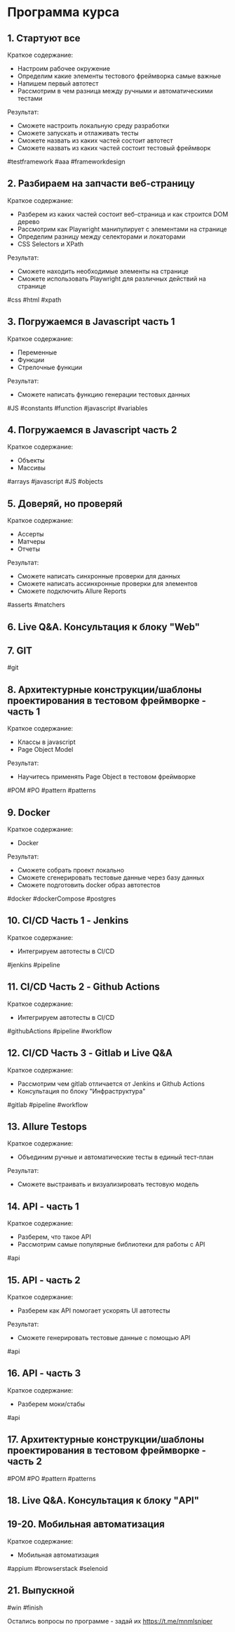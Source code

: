 # Программа курса

## 1. Стартуют все
Краткое содержание:
- Настроим рабочее окружение
- Определим какие элементы тестового фреймворка самые важные
- Напишем первый автотест
- Рассмотрим в чем разница между ручными и автоматическими тестами

Результат:
- Сможете настроить локальную среду разработки
- Сможете запускать и отлаживать тесты
- Сможете назвать из каких частей состоит автотест
- Сможете назвать из каких частей состоит тестовый фреймворк

#testframework #aaa #frameworkdesign

## 2. Разбираем на запчасти веб-страницу
Краткое содержание:
- Разберем из каких частей состоит веб-страница и как строится DOM дерево
- Рассмотрим как Playwright манипулирует с элементами на странице
- Определим разницу между селекторами и локаторами
- CSS Selectors и XPath

Результат:
- Сможете находить необходимые элементы на странице
- Сможете использовать Playwright для различных действий на странице

#css #html #xpath 

## 3. Погружаемся в Javascript часть 1
Краткое содержание:
- Переменные
- Функции
- Стрелочные функции

Результат:
- Сможете написать функцию генерации тестовых данных

#JS #constants #function #javascript #variables 

## 4. Погружаемся в Javascript часть 2
Краткое содержание:
- Объекты
- Массивы

#arrays #javascript #JS #objects 

## 5. Доверяй, но проверяй
Краткое содержание:
- Ассерты
- Матчеры
- Отчеты

Результат:
- Сможете написать синхронные проверки для данных
- Сможете написать ассинхронные проверки для элементов
- Сможете подключить Allure Reports

#asserts #matchers 

## 6. Live Q&A. Консультация к блоку "Web"

## 7. GIT

#git

## 8. Архитектурные конструкции/шаблоны проектирования в тестовом фреймворке - часть 1
Краткое содержание:
- Классы в javascript
- Page Object Model

Результат:
- Научитесь применять Page Object в тестовом фреймворке

#POM #PO #pattern #patterns 

## 9. Docker
Краткое содержание:
- Docker

Результат:
- Сможете собрать проект локально
- Сможете сгенерировать тестовые данные через базу данных
- Сможете подготовить docker образ автотестов

#docker #dockerCompose #postgres

## 10. CI/CD Часть 1 - Jenkins
Краткое содержание:
- Интегрируем автотесты в CI/CD

#jenkins #pipeline

## 11. CI/CD Часть 2 - Github Actions
Краткое содержание:
- Интегрируем автотесты в CI/CD

#githubActions #pipeline #workflow

## 12. CI/CD Часть 3 - Gitlab и Live Q&A

Краткое содержание:
- Рассмотрим чем gitlab отличается от Jenkins и Github Actions
- Консультация по блоку "Инфраструктура"

#gitlab #pipeline #workflow

## 13. Allure Testops
Краткое содержание:
- Объединим ручные и автоматические тесты в единый тест-план

Результат:
- Сможете выстраивать и визуализировать тестовую модель

## 14. API - часть 1

Краткое содержание:
- Разберем, что такое API
- Рассмотрим самые популярные библиотеки для работы с API

#api

## 15. API - часть 2

Краткое содержание:
- Разберем как API помогает ускорять UI автотесты

Результат:
- Сможете генерировать тестовые данные с помощью API

#api

## 16. API - часть 3

Краткое содержание:
- Разберем моки/стабы

#api

## 17. Архитектурные конструкции/шаблоны проектирования в тестовом фреймворке - часть 2

#POM #PO #pattern #patterns

## 18. Live Q&A. Консультация к блоку "API"

## 19-20. Мобильная автоматизация
Краткое содержание:
- Мобильная автоматизация

#appium #browserstack #selenoid

## 21. Выпускной

#win #finish

Остались вопросы по программе - задай их https://t.me/mnmlsniper